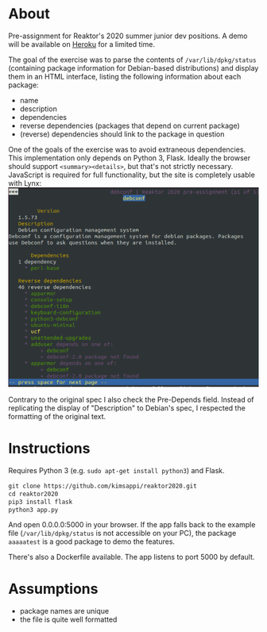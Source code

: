 # About
Pre-assignment for Reaktor's 2020 summer junior dev positions. A demo will be available on [Heroku](https://kimsappi-reaktor2020.herokuapp.com/) for a limited time.

The goal of the exercise was to parse the contents of `/var/lib/dpkg/status` (containing package information for Debian-based distributions) and display them in an HTML interface, listing the following information about each package:
* name
* description
* dependencies
* reverse dependencies (packages that depend on current package)
* (reverse) dependencies should link to the package in question

One of the goals of the exercise was to avoid extraneous dependencies. This implementation only depends on Python 3, Flask. Ideally the browser should support `<summary><details>`, but that's not strictly necessary. JavaScript is required for full functionality, but the site is completely usable with Lynx:
![Lynx demo screenshot](img/lynxdemo.png)

Contrary to the original spec I also check the Pre-Depends field. Instead of replicating the display of "Description" to Debian's spec, I respected the formatting of the original text.

# Instructions
Requires Python 3 (e.g. `sudo apt-get install python3`) and Flask.
```shell
git clone https://github.com/kimsappi/reaktor2020.git
cd reaktor2020
pip3 install flask
python3 app.py
```
And open 0.0.0.0:5000 in your browser. If the app falls back to the example file (`/var/lib/dpkg/status` is not accessible on your PC), the package `aaaaatest` is a good package to demo the features.

There's also a Dockerfile available. The app listens to port 5000 by default.

# Assumptions
* package names are unique
* the file is quite well formatted